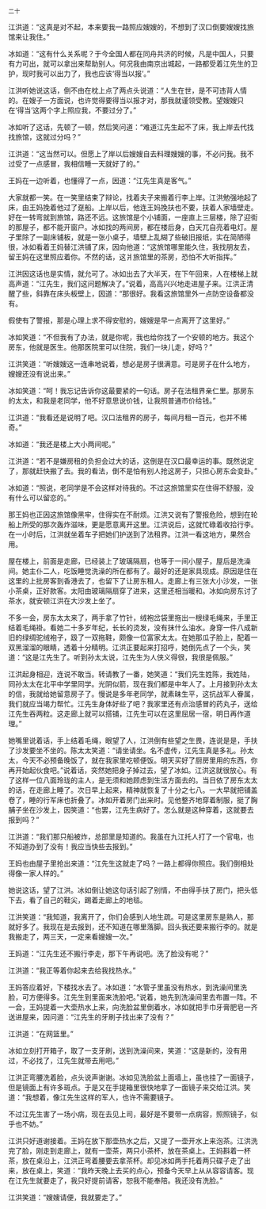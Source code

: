     二十 

   江洪道：“这真是对不起，本来要我一路照应嫂嫂的，不想到了汉口倒要嫂嫂找旅馆来让我住。”

   冰如道：“这有什么关系呢？于今全国人都在同舟共济的时候，凡是中国人，只要有力可出，就可以拿出来帮助别人。何况我由南京出城起，一路都受着江先生的卫护，现时我可以出力了，我也应该‘得当以报’。”

   江洪听她说这话，倒不由在枕上点了两点头说道：“人生在世，是不可违背人情的。在嫂子一方面说，也许觉得要得当以报才对，那我就谨领受教。望嫂嫂只在‘得当’这两个字上照应我，不要过分了。”

   冰如听了这话，先顿了一顿，然后笑问道：“难道江先生起不了床，我上岸去代找找旅馆，这就过分吗？”

   江洪道：“这当然可以。但愿上了岸以后嫂嫂自去料理嫂嫂的事，不必问我。我不过受了一点感冒，我相信睡一天就好了的。”

   王妈在一边听着，也懂得了一点，因道：“江先生真是客气。”

   大家就都一笑。在一笑里结束了辩论，找着夫子来搬着行李上岸。江洪勉强地起了床，由王妈挽着他过了趸船。上岸以后，他连王妈挽扶也不要，扶着人家墙壁走。好在一转弯就到旅馆，路还不远。这旅馆是个小铺面，一座直上三层楼，除了迎街的那屋子，都不能开窗户。冰如找的两间房，都在楼后身，白天兀自亮着电灯。屋子里除了一副床铺板，就是一张小桌子，墙壁上乱糊了些破旧报纸，实在简陋得很，冰如看着王妈替江洪铺了床，因向他道：“这旅馆哪里能久住，我找朋友去，留王妈在这里照应着你。不然的话，这爿旅馆里的茶房，恐怕不大听指挥。”

   江洪因这话也是实情，就允可了。冰如出去了大半天，在下午回来，人在楼梯上就高声道：“江先生，我们这问题解决了。”说着，高高兴兴地走进屋子来。江洪正清醒了些，斜靠在床头板壁上，因道：“那很好。我看这旅馆里外一点防空设备都没有。

   假使有了警报，那是心理上求不得安慰的，嫂嫂是早一点离开了这里好。”

   冰如笑道：“不但我有了办法，就是你呢，我也给你找了一个安顿的地方。我这个房东，他就是医生。他那医院里可以住院，我们一块儿走，好吗？”

   江洪笑道：“听嫂嫂这一连串地说着，想必是房子很满意。可是房子在什么地方，嫂嫂还没有说出来。”

   冰如笑道：“呵！我忘记告诉你这最要紧的一句话。房子在法租界亲仁里。那房东的太太，和我是老同学，他不好意思说价钱，让我照普通市价给钱。”

   江洪道：“我看还是说明了吧。汉口法租界的房子，每间月租一百元，也并不稀奇。”

   冰如道：“我还是楼上大小两间呢。”

   江洪道：“若不是嫌房租的负担会过大的话，这倒是在汉口最幸运的事。既然说定了，那就赶快搬了去。我的看法，倒不是怕有别人抢这房子，只担心房东会变卦。”

   冰如道：“照说，老同学是不会这样对待我的。不过这旅馆里实在住得不舒服，没有什么可以留恋的。”

   那王妈也正因这旅馆像黑牢，住得实在不耐烦。江洪又说有了警报危险，想到在轮船上所受的那次轰炸滋味，更是愿意离开这里。江洪说后，这就忙碌着收拾行李。在一小时后，江洪就坐着车子把她们护送到了法租界。江洪一看这地方，果然合用。

   屋在楼上，前面是走廊，已经装上了玻璃隔扇，也等于一间小屋子，屋后是洗澡间。她主仆二人，吃饭睡觉洗澡的所在都有了。最好的还是家具现成。原因是住在这里的上批房客到香港去了，也留下了让房东租人。走廊上有三张大小沙发，一张小茶桌，正好款客。太阳由玻璃隔扇穿了进来，这里还相当暖和。冰如向房东讨了茶水，就安顿江洪在大沙发上坐了。

   不多一会，房东太太来了，两手拿了竹针，绒袍岔袋里拖出一根绿毛绳来，手里正结着毛绳褂。看她二十多岁年纪，长长的烫发，没有抹什么油水。身穿一件八成新旧的绿绸驼绒袍子，趿了一双拖鞋，颇像一位富家太太。在她那瓜子脸上，配着一双黑溜溜的眼睛，透着十分精明。江洪正要起来打招呼，她倒先点了一个头，笑道：“这是江先生了。听到孙太太说，江先生为人侠义得很，我很是佩服。”

   江洪起身相迎，连说不敢当。转请教了一番，她笑道：“我们先生姓陈，我姓陆，同孙太太在北平中学里同学。光阴似箭，现在我们都是中年人了。上月接到孙太太的信，我就给她留意房子了。慢说是多年老同学，就素昧生平，这抗战军人眷属，我们就应当竭力帮忙。江先生身体好些了吧？我家里还有点治感冒的药丸子，送给江先生吞两粒。这走廊上就可以搭铺，江先生可以在这里屈居一宿，明日再作道理。”

   她嘴里说着话，手上结着毛绳，眼望了人，江洪倒有些望之生畏，连说是是，手扶了沙发要坐不坐的。陈太太笑道：“请坐请坐。名不虚传，江先生真是多礼。孙太太，今天不必预备晚饭了，就在我家里吃顿便饭。明天买好了厨房里用的东西，你再开始起伙食吧。”说着话，突然她把身子掉过去，望了冰如。江洪这就很放心。有了这样一位八面玲珑的主人，是无须和她顾虑到生活方面去的。当日依了房东太太的话，在走廊上睡了。次日早上起来，精神就恢复了十分之七八。一大早就把铺盖卷了，睡的行军床也折叠了。冰如开着房门出来时。见他整齐地穿着制服，挺了胸脯子坐在沙发上，因笑道：“也罢，江先生病好了。怎么就是这种穿着，这就要去报到吗？”

   江洪道：“我们那只船被炸，总部里是知道的。我虽在九江托人打了一个官电，也不知道办到了没有！我应当快些去报到。”

   王妈也由屋子里抢出来道：“江先生这就走了吗？一路上都得你照应。我们倒相处得像一家人样的。”

   她说这话，望了江洪。冰如倒让她这句话引起了别情，不由得手扶了房门，把头低下去，看了自己的鞋尖，踢着走廊上的地毯。

   江洪笑道：“我知道，我离开了，你们会感到人地生疏。可是这里房东是熟人，那就好多了。我现在是去报到，还不知道在哪里落脚。回头我还要来搬行李的。就是我搬走了，两三天，一定来看嫂嫂一次。”

   王妈道：“江先生还不搬行李走，那下午再说吧。洗了脸没有呢？”

   江洪道：“我正等着你起来去给我找热水。”

   王妈答应着好，下楼找水去了。冰如道：“水管子里虽没有热水，到洗澡间里洗脸，可方便得多。江先生到里面来洗脸吧。”说着，她先到洗澡间里去布置一阵。不一会，王妈提着一大壶热水上来，向洗脸盆里倒着水，冰如就把手巾牙膏肥皂一齐送进屋来，因问道：“江先生的牙刷子找出来了没有？”

   江洪道：“在网篮里。”

   冰如立刻打开箱子，取了一支牙刷，送到洗澡间来，笑道：“这是新的，没有用过，不必找了，江先生就带去用吧。”

   江洪正弯腰洗着脸，点头说声谢谢。冰如见洗脸盆上面墙上，虽也挂了一面镜子，但是镜面上有许多斑点。于是又在手提箱里很快地拿了一面镜子来交给江洪。笑道：“我想着，像江先生这样的军人，也许不需要镜子。

   不过江先生害了一场小病，现在去见上司，最好是不要带一点病容，照照镜子，似乎也不妨。”

   江洪只好道谢接着。王妈在放下那壶热水之后，又提了一壶开水上来泡茶。江洪洗完了脸，刚走到走廊上，就有一壶茶，两只小茶杯，放在茶桌上。王妈斟着一杯茶，放在桌沿上，江洪正弯着腰要去拿茶杯。却见冰如两手托着两只碟子走了出来，放在桌上，笑道：“我昨天晚上去买的点心，预备今天早上从从容容请客。现在江先生就要走了，我只好提前请客，恕我不能奉陪。我还没有洗脸。”

   江洪笑道：“嫂嫂请便，我就要走了。”

